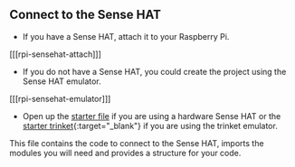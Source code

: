 ## Connect to the Sense HAT

+ If you have a Sense HAT, attach it to your Raspberry Pi.

[[[rpi-sensehat-attach]]]

+ If you do not have a Sense HAT, you could create the project using the Sense HAT emulator.

[[[rpi-sensehat-emulator]]]

+ Open up the [starter file](resources/starter_code.py) if you are using a hardware Sense HAT or the [starter trinket](https://trinket.io/python/3bfbb0d42b){:target="_blank"} if you are using the trinket emulator.

This file contains the code to connect to the Sense HAT, imports the modules you will need and provides a structure for your code.
